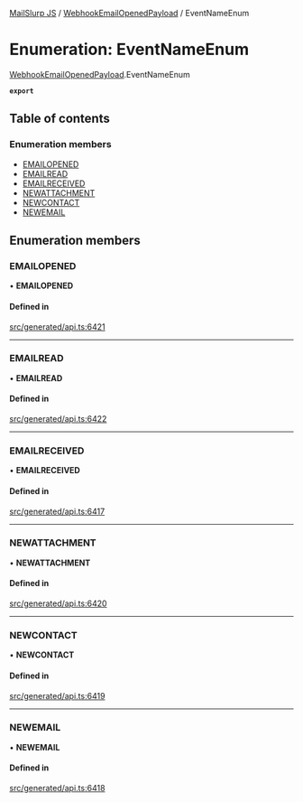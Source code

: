 [MailSlurp JS](../README.md) / [WebhookEmailOpenedPayload](../modules/WebhookEmailOpenedPayload.md) / EventNameEnum

# Enumeration: EventNameEnum

[WebhookEmailOpenedPayload](../modules/WebhookEmailOpenedPayload.md).EventNameEnum

**`export`**

## Table of contents

### Enumeration members

- [EMAILOPENED](WebhookEmailOpenedPayload.EventNameEnum.md#emailopened)
- [EMAILREAD](WebhookEmailOpenedPayload.EventNameEnum.md#emailread)
- [EMAILRECEIVED](WebhookEmailOpenedPayload.EventNameEnum.md#emailreceived)
- [NEWATTACHMENT](WebhookEmailOpenedPayload.EventNameEnum.md#newattachment)
- [NEWCONTACT](WebhookEmailOpenedPayload.EventNameEnum.md#newcontact)
- [NEWEMAIL](WebhookEmailOpenedPayload.EventNameEnum.md#newemail)

## Enumeration members

### EMAILOPENED

• **EMAILOPENED**

#### Defined in

[src/generated/api.ts:6421](https://github.com/mailslurp/mailslurp-client/blob/6bcf839/src/generated/api.ts#L6421)

___

### EMAILREAD

• **EMAILREAD**

#### Defined in

[src/generated/api.ts:6422](https://github.com/mailslurp/mailslurp-client/blob/6bcf839/src/generated/api.ts#L6422)

___

### EMAILRECEIVED

• **EMAILRECEIVED**

#### Defined in

[src/generated/api.ts:6417](https://github.com/mailslurp/mailslurp-client/blob/6bcf839/src/generated/api.ts#L6417)

___

### NEWATTACHMENT

• **NEWATTACHMENT**

#### Defined in

[src/generated/api.ts:6420](https://github.com/mailslurp/mailslurp-client/blob/6bcf839/src/generated/api.ts#L6420)

___

### NEWCONTACT

• **NEWCONTACT**

#### Defined in

[src/generated/api.ts:6419](https://github.com/mailslurp/mailslurp-client/blob/6bcf839/src/generated/api.ts#L6419)

___

### NEWEMAIL

• **NEWEMAIL**

#### Defined in

[src/generated/api.ts:6418](https://github.com/mailslurp/mailslurp-client/blob/6bcf839/src/generated/api.ts#L6418)

